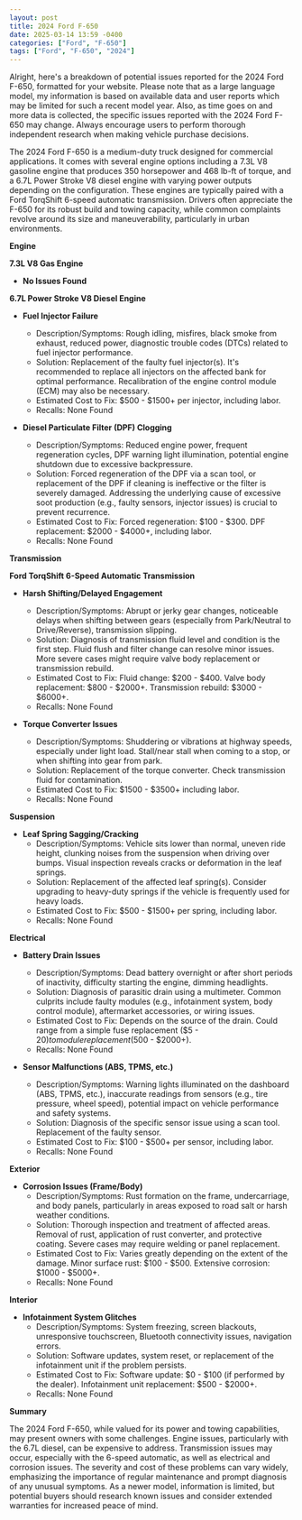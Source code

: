 ```yaml
---
layout: post
title: 2024 Ford F-650
date: 2025-03-14 13:59 -0400
categories: ["Ford", "F-650"]
tags: ["Ford", "F-650", "2024"]
---
```

Alright, here's a breakdown of potential issues reported for the 2024 Ford F-650, formatted for your website. Please note that as a large language model, my information is based on available data and user reports which may be limited for such a recent model year. Also, as time goes on and more data is collected, the specific issues reported with the 2024 Ford F-650 may change. Always encourage users to perform thorough independent research when making vehicle purchase decisions.

The 2024 Ford F-650 is a medium-duty truck designed for commercial applications. It comes with several engine options including a 7.3L V8 gasoline engine that produces 350 horsepower and 468 lb-ft of torque, and a 6.7L Power Stroke V8 diesel engine with varying power outputs depending on the configuration. These engines are typically paired with a Ford TorqShift 6-speed automatic transmission. Drivers often appreciate the F-650 for its robust build and towing capacity, while common complaints revolve around its size and maneuverability, particularly in urban environments.

**Engine**

**7.3L V8 Gas Engine**

*   **No Issues Found**

**6.7L Power Stroke V8 Diesel Engine**

*   **Fuel Injector Failure**
    *   Description/Symptoms: Rough idling, misfires, black smoke from exhaust, reduced power, diagnostic trouble codes (DTCs) related to fuel injector performance.
    *   Solution: Replacement of the faulty fuel injector(s). It's recommended to replace all injectors on the affected bank for optimal performance. Recalibration of the engine control module (ECM) may also be necessary.
    *   Estimated Cost to Fix: $500 - $1500+ per injector, including labor.
    *   Recalls: None Found

*   **Diesel Particulate Filter (DPF) Clogging**
    *   Description/Symptoms: Reduced engine power, frequent regeneration cycles, DPF warning light illumination, potential engine shutdown due to excessive backpressure.
    *   Solution: Forced regeneration of the DPF via a scan tool, or replacement of the DPF if cleaning is ineffective or the filter is severely damaged. Addressing the underlying cause of excessive soot production (e.g., faulty sensors, injector issues) is crucial to prevent recurrence.
    *   Estimated Cost to Fix: Forced regeneration: $100 - $300. DPF replacement: $2000 - $4000+, including labor.
    *   Recalls: None Found

**Transmission**

**Ford TorqShift 6-Speed Automatic Transmission**

*   **Harsh Shifting/Delayed Engagement**
    *   Description/Symptoms: Abrupt or jerky gear changes, noticeable delays when shifting between gears (especially from Park/Neutral to Drive/Reverse), transmission slipping.
    *   Solution: Diagnosis of transmission fluid level and condition is the first step. Fluid flush and filter change can resolve minor issues. More severe cases might require valve body replacement or transmission rebuild.
    *   Estimated Cost to Fix: Fluid change: $200 - $400. Valve body replacement: $800 - $2000+. Transmission rebuild: $3000 - $6000+.
    *   Recalls: None Found

*   **Torque Converter Issues**
    *   Description/Symptoms: Shuddering or vibrations at highway speeds, especially under light load. Stall/near stall when coming to a stop, or when shifting into gear from park.
    *   Solution: Replacement of the torque converter. Check transmission fluid for contamination.
    *   Estimated Cost to Fix: $1500 - $3500+ including labor.
    *   Recalls: None Found

**Suspension**

*   **Leaf Spring Sagging/Cracking**
    *   Description/Symptoms: Vehicle sits lower than normal, uneven ride height, clunking noises from the suspension when driving over bumps. Visual inspection reveals cracks or deformation in the leaf springs.
    *   Solution: Replacement of the affected leaf spring(s). Consider upgrading to heavy-duty springs if the vehicle is frequently used for heavy loads.
    *   Estimated Cost to Fix: $500 - $1500+ per spring, including labor.
    *   Recalls: None Found

**Electrical**

*   **Battery Drain Issues**
    *   Description/Symptoms: Dead battery overnight or after short periods of inactivity, difficulty starting the engine, dimming headlights.
    *   Solution: Diagnosis of parasitic drain using a multimeter. Common culprits include faulty modules (e.g., infotainment system, body control module), aftermarket accessories, or wiring issues.
    *   Estimated Cost to Fix: Depends on the source of the drain. Could range from a simple fuse replacement ($5 - $20) to module replacement ($500 - $2000+).
    *   Recalls: None Found

*   **Sensor Malfunctions (ABS, TPMS, etc.)**
    *   Description/Symptoms: Warning lights illuminated on the dashboard (ABS, TPMS, etc.), inaccurate readings from sensors (e.g., tire pressure, wheel speed), potential impact on vehicle performance and safety systems.
    *   Solution: Diagnosis of the specific sensor issue using a scan tool. Replacement of the faulty sensor.
    *   Estimated Cost to Fix: $100 - $500+ per sensor, including labor.
    *   Recalls: None Found

**Exterior**

*   **Corrosion Issues (Frame/Body)**
    *   Description/Symptoms: Rust formation on the frame, undercarriage, and body panels, particularly in areas exposed to road salt or harsh weather conditions.
    *   Solution: Thorough inspection and treatment of affected areas. Removal of rust, application of rust converter, and protective coating. Severe cases may require welding or panel replacement.
    *   Estimated Cost to Fix: Varies greatly depending on the extent of the damage. Minor surface rust: $100 - $500. Extensive corrosion: $1000 - $5000+.
    *   Recalls: None Found

**Interior**

*   **Infotainment System Glitches**
    *   Description/Symptoms: System freezing, screen blackouts, unresponsive touchscreen, Bluetooth connectivity issues, navigation errors.
    *   Solution: Software updates, system reset, or replacement of the infotainment unit if the problem persists.
    *   Estimated Cost to Fix: Software update: $0 - $100 (if performed by the dealer). Infotainment unit replacement: $500 - $2000+.
    *   Recalls: None Found

**Summary**

The 2024 Ford F-650, while valued for its power and towing capabilities, may present owners with some challenges. Engine issues, particularly with the 6.7L diesel, can be expensive to address. Transmission issues may occur, especially with the 6-speed automatic, as well as electrical and corrosion issues. The severity and cost of these problems can vary widely, emphasizing the importance of regular maintenance and prompt diagnosis of any unusual symptoms. As a newer model, information is limited, but potential buyers should research known issues and consider extended warranties for increased peace of mind.

